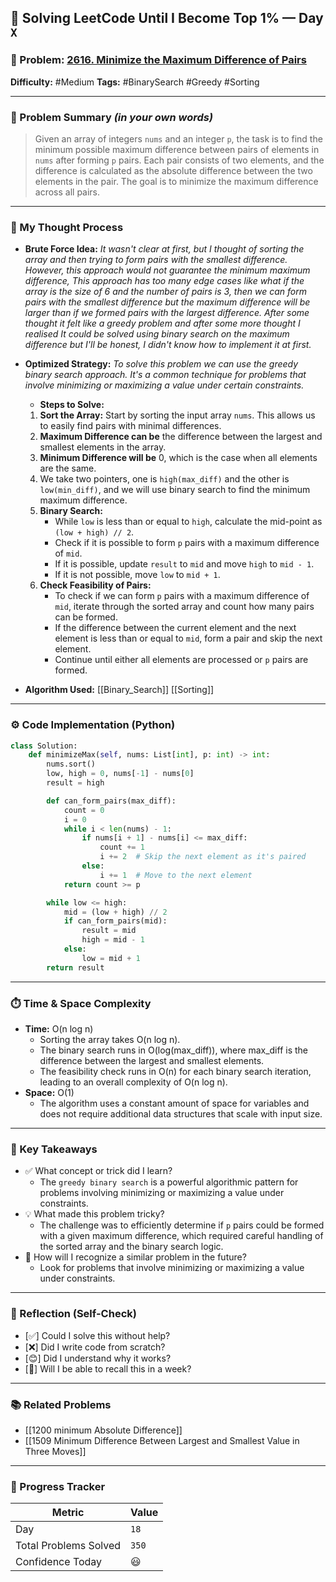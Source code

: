 ## 🧠 Solving LeetCode Until I Become Top 1% — Day `X`

### 🔹 Problem: [2616. Minimize the Maximum Difference of Pairs](https://leetcode.com/problems/minimize-the-maximum-difference-of-pairs/description/?envType=daily-question&envId=2025-06-13)

**Difficulty:** #Medium
**Tags:** #BinarySearch #Greedy #Sorting

---

### 📝 Problem Summary _(in your own words)_

> Given an array of integers `nums` and an integer `p`, the task is to find the minimum possible maximum difference between pairs of elements in `nums` after forming `p` pairs. Each pair consists of two elements, and the difference is calculated as the absolute difference between the two elements in the pair. The goal is to minimize the maximum difference across all pairs.

---

### 🧠 My Thought Process

- **Brute Force Idea:**
  _It wasn't clear at first, but I thought of sorting the array and then trying to form pairs with the smallest difference. However, this approach would not guarantee the minimum maximum difference, This approach has too many edge cases like what if the array is the size of 6 and the number of pairs is 3, then we can form pairs with the smallest difference but the maximum difference will be larger than if we formed pairs with the largest difference. After some thought it felt like a greedy problem and after some more thought I realised It could be solved using binary search on the maximum difference but I'll be honest, I didn't know how to implement it at first._

- **Optimized Strategy:**
  _To solve this problem we can use the greedy binary search approach. It's a common technique for problems that involve minimizing or maximizing a value under certain constraints._

  - **Steps to Solve:**

  1. **Sort the Array:** Start by sorting the input array `nums`. This allows us to easily find pairs with minimal differences.
  2. **Maximum Difference can be** the difference between the largest and smallest elements in the array.
  3. **Minimum Difference will be** 0, which is the case when all elements are the same.
  4. We take two pointers, one is `high(max_diff)` and the other is `low(min_diff)`, and we will use binary search to find the minimum maximum difference.
  5. **Binary Search:**
     - While `low` is less than or equal to `high`, calculate the mid-point as `(low + high) // 2`.
     - Check if it is possible to form `p` pairs with a maximum difference of `mid`.
     - If it is possible, update `result` to `mid` and move `high` to `mid - 1`.
     - If it is not possible, move `low` to `mid + 1`.
  6. **Check Feasibility of Pairs:**
     - To check if we can form `p` pairs with a maximum difference of `mid`, iterate through the sorted array and count how many pairs can be formed.
     - If the difference between the current element and the next element is less than or equal to `mid`, form a pair and skip the next element.
     - Continue until either all elements are processed or `p` pairs are formed.

- **Algorithm Used:**
  [[Binary_Search]] [[Sorting]]

---

### ⚙️ Code Implementation (Python)

```python
class Solution:
    def minimizeMax(self, nums: List[int], p: int) -> int:
        nums.sort()
        low, high = 0, nums[-1] - nums[0]
        result = high

        def can_form_pairs(max_diff):
            count = 0
            i = 0
            while i < len(nums) - 1:
                if nums[i + 1] - nums[i] <= max_diff:
                    count += 1
                    i += 2  # Skip the next element as it's paired
                else:
                    i += 1  # Move to the next element
            return count >= p

        while low <= high:
            mid = (low + high) // 2
            if can_form_pairs(mid):
                result = mid
                high = mid - 1
            else:
                low = mid + 1
        return result
```

---

### ⏱️ Time & Space Complexity

- **Time:** O(n log n)
  - Sorting the array takes O(n log n).
  - The binary search runs in O(log(max_diff)), where max_diff is the difference between the largest and smallest elements.
  - The feasibility check runs in O(n) for each binary search iteration, leading to an overall complexity of O(n log n).
- **Space:** O(1)
  - The algorithm uses a constant amount of space for variables and does not require additional data structures that scale with input size.

---

### 🧩 Key Takeaways

- ✅ What concept or trick did I learn?
  - The `greedy binary search` is a powerful algorithmic pattern for problems involving minimizing or maximizing a value under constraints.
- 💡 What made this problem tricky?
  - The challenge was to efficiently determine if `p` pairs could be formed with a given maximum difference, which required careful handling of the sorted array and the binary search logic.
- 💭 How will I recognize a similar problem in the future?
  - Look for problems that involve minimizing or maximizing a value under constraints.

---

### 🔁 Reflection (Self-Check)

- [✅] Could I solve this without help?
- [❌] Did I write code from scratch?
- [😊] Did I understand why it works?
- [🫠] Will I be able to recall this in a week?

---

### 📚 Related Problems

- [[1200 minimum Absolute Difference]]
- [[1509 Minimum Difference Between Largest and Smallest Value in Three Moves]]

---

### 🚀 Progress Tracker

| Metric                | Value |
| --------------------- | ----- |
| Day                   | `18`  |
| Total Problems Solved | `350` |
| Confidence Today      | 😃    |

